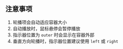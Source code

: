 ## 注意事项

1. 轮播项会自动适应容器大小
2. 自动播放时，鼠标悬停会暂停播放
3. 指示器位置为 `outer` 时会显示在容器外部
4. 垂直方向轮播时，指示器位置建议使用 `left` 或 `right`
